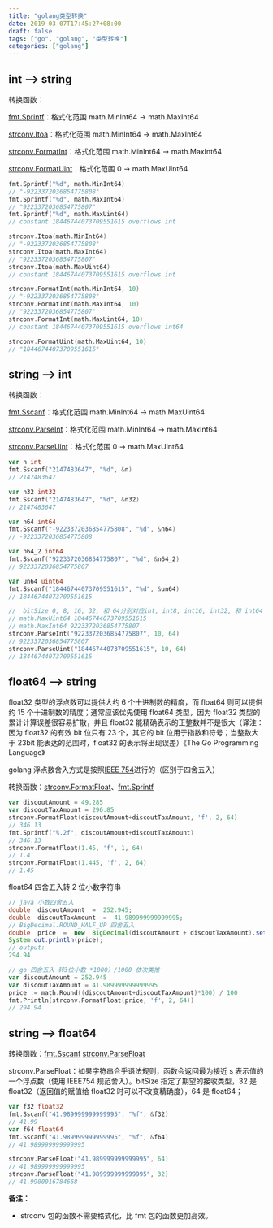 ```yaml
---
title: "golang类型转换"
date: 2019-03-07T17:45:27+08:00
draft: false
tags: ["go", "golang", "类型转换"]
categories: ["golang"]
---
```


## int --> string

转换函数：

[fmt.Sprintf](https://golang.google.cn/pkg/fmt/#Sprintf "fmt.Sprintf")：格式化范围 math.MinInt64 -> math.MaxInt64

[strconv.Itoa](https://golang.google.cn/pkg/strconv/#Itoa "strconv.Itoa")：格式化范围 math.MinInt64 -> math.MaxInt64

[strconv.FormatInt](https://golang.google.cn/pkg/strconv/#FormatInt "strconv.FormatInt")：格式化范围 math.MinInt64 -> math.MaxInt64

[strconv.FormatUint](https://golang.google.cn/pkg/strconv/#FormatUint "strconv.FormatUint")：格式化范围 0 -> math.MaxUint64

```go
fmt.Sprintf("%d", math.MinInt64)
// "-9223372036854775808"
fmt.Sprintf("%d", math.MaxInt64)
// "9223372036854775807"
fmt.Sprintf("%d", math.MaxUint64)
// constant 18446744073709551615 overflows int

strconv.Itoa(math.MinInt64)
// "-9223372036854775808"
strconv.Itoa(math.MaxInt64)
// "9223372036854775807"
strconv.Itoa(math.MaxUint64)
// constant 18446744073709551615 overflows int

strconv.FormatInt(math.MinInt64, 10)
// "-9223372036854775808"
strconv.FormatInt(math.MaxInt64, 10)
// "9223372036854775807"
strconv.FormatInt(math.MaxUint64, 10)
// constant 18446744073709551615 overflows int64

strconv.FormatUint(math.MaxUint64, 10)
// "18446744073709551615"
```

## string --> int

转换函数：

[fmt.Sscanf](https://golang.google.cn/pkg/fmt/#Sscanf "fmt.Sscanf")：格式化范围 math.MinInt64 -> math.MaxUint64

[strconv.ParseInt](https://golang.google.cn/pkg/strconv/#ParseInt "strconv.ParseInt")：格式化范围 math.MinInt64 -> math.MaxInt64

[strconv.ParseUint](https://golang.google.cn/pkg/strconv/#ParseUint "strconv.ParseUint")：格式化范围 0 -> math.MaxUint64

```go
var n int
fmt.Sscanf("2147483647", "%d", &n)
// 2147483647

var n32 int32
fmt.Sscanf("2147483647", "%d", &n32)
// 2147483647

var n64 int64
fmt.Sscanf("-9223372036854775808", "%d", &n64)
// -9223372036854775808

var n64_2 int64
fmt.Sscanf("9223372036854775807", "%d", &n64_2)
// 9223372036854775807

var un64 uint64
fmt.Sscanf("18446744073709551615", "%d", &un64)
// 18446744073709551615

//  bitSize 0, 8, 16, 32, 和 64分别对应int, int8, int16, int32, 和 int64
// math.MaxUint64 18446744073709551615
// math.MaxInt64 9223372036854775807
strconv.ParseInt("9223372036854775807", 10, 64)
// 9223372036854775807
strconv.ParseUint("18446744073709551615", 10, 64)
// 18446744073709551615
```

## float64 --> string

float32 类型的浮点数可以提供大约 6 个十进制数的精度，而 float64 则可以提供约 15 个十进制数的精度；通常应该优先使用 float64 类型，因为 float32 类型的累计计算误差很容易扩散，并且 float32 能精确表示的正整数并不是很大（译注：因为 float32 的有效 bit 位只有 23 个，其它的 bit 位用于指数和符号；当整数大于 23bit 能表达的范围时，float32 的表示将出现误差）《The Go Programming Language》

golang 浮点数舍入方式是按照[IEEE 754](https://zh.wikipedia.org/wiki/IEEE_754 "IEEE 754")进行的（区别于四舍五入）

转换函数：[strconv.FormatFloat](https://golang.google.cn/pkg/strconv/#FormatFloat "strconv.FormatFloat")、[fmt.Sprintf](https://golang.google.cn/pkg/fmt/#Sprintf "fmt.Sprintf")

```go
var discoutAmount = 49.285
var discoutTaxAmount = 296.85
strconv.FormatFloat(discoutAmount+discoutTaxAmount, 'f', 2, 64)
// 346.13
fmt.Sprintf("%.2f", discoutAmount+discoutTaxAmount)
// 346.13
strconv.FormatFloat(1.45, 'f', 1, 64)
// 1.4
strconv.FormatFloat(1.445, 'f', 2, 64)
// 1.45
```

float64 四舍五入转 2 位小数字符串

```java
// java 小数四舍五入
double  discoutAmount  =  252.945;
double  discoutTaxAmount  =  41.989999999999995;
// BigDecimal.ROUND_HALF_UP 四舍五入
double  price  =  new  BigDecimal(discoutAmount + discoutTaxAmount).setScale(2, BigDecimal.ROUND_HALF_UP).doubleValue();
System.out.println(price);
// output:
294.94
```

```go
// go 四舍五入 转3位小数 *1000）/1000 依次类推
var discoutAmount = 252.945
var discoutTaxAmount = 41.989999999999995
price := math.Round((discoutAmount+discoutTaxAmount)*100) / 100
fmt.Println(strconv.FormatFloat(price, 'f', 2, 64))
// 294.94
```

## string --> float64

转换函数：[fmt.Sscanf](https://golang.google.cn/pkg/fmt/#Sscanf "fmt.Sscanf") [strconv.ParseFloat](https://golang.google.cn/pkg/strconv/#ParseFloat "strconv.ParseFloat")

strconv.ParseFloat：如果字符串合乎语法规则，函数会返回最为接近 s 表示值的一个浮点数（使用 IEEE754 规范舍入）。bitSize 指定了期望的接收类型，32 是 float32（返回值的赋值给 float32 时可以不改变精确度），64 是 float64；

```go
var f32 float32
fmt.Sscanf("41.989999999999995", "%f", &f32)
// 41.99
var f64 float64
fmt.Sscanf("41.989999999999995", "%f", &f64)
// 41.989999999999995

strconv.ParseFloat("41.989999999999995", 64)
// 41.989999999999995
strconv.ParseFloat("41.989999999999995", 32)
// 41.9900016784668
```

**备注：**

- strconv 包的函数不需要格式化，比 fmt 包的函数更加高效。
